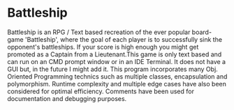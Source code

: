 # Battleship
Battleship is an RPG / Text based recreation of the ever popular board-game 'Battleship', where the goal of each player is to successfully sink the opponent's battleships. If your score is high enough you might get promoted as a Captain from a Lieutenant.This game is only text based and can run on an CMD prompt window or in an IDE Terminal. It does not have a GUI but, in the future I might add it. This program incorporates many Obj. Oriented Programming technics such as multiple classes, encapsulation and polymorphism. Runtime complexity and multiple edge cases have also been considered for optimal efficiency. Comments have been used for documentation and debugging purposes.
